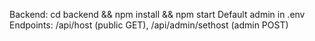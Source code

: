 Backend: cd backend && npm install && npm start
Default admin in .env
Endpoints: /api/host (public GET), /api/admin/sethost (admin POST)
